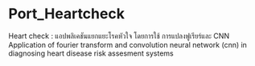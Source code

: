 # Port_Heartcheck

Heart check : แอปพลิเคชันแยกแยะโรคหัวใจ โดยการใช้ การแปลงฟูเรียร์และ CNN Application of fourier transform and convolution neural network (cnn) in diagnosing heart disease risk assesment systems
